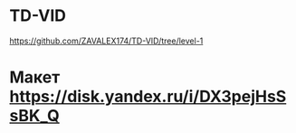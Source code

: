 # TD-VID

https://github.com/ZAVALEX174/TD-VID/tree/level-1

# Макет https://disk.yandex.ru/i/DX3pejHsSsBK_Q
